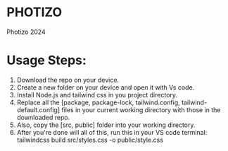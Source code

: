 # PHOTIZO
Photizo 2024

# Usage Steps:
1. Download the repo on your device.
2. Create a new folder on your device and open it with Vs code.
3. Install Node.js and tailwind css in you project directory.
4. Replace all the [package, package-lock, tailwind.config, tailwind-default.config] files in your current working directory with those in the downloaded repo.
5. Also, copy the [src, public] folder into your working directory.
6. After you're done will all of this, run this in your VS code terminal: tailwindcss build src/styles.css -o public/style.css


